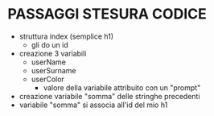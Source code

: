 # PASSAGGI STESURA CODICE

- struttura index (semplice h1)
  - gli do un id
- creazione 3 variabili
  - userName
  - userSurname
  - userColor
    - valore della variabile attribuito con un "prompt"
- creazione variabile "somma" delle stringhe precedenti
- variabile "somma" si associa all'id del mio h1
